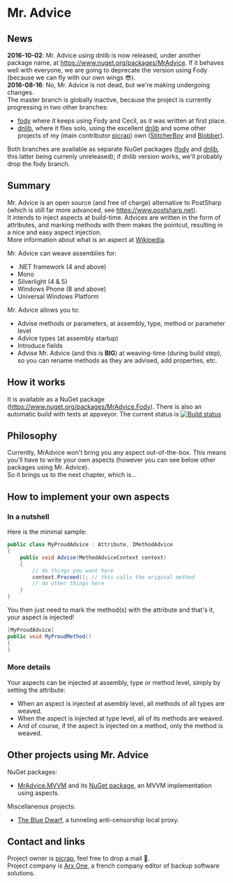 # Mr. Advice

## News

**2016-10-02**: Mr. Advice using dnlib is now released, under another package name, at https://www.nuget.org/packages/MrAdvice. If it behaves well with everyone, we are going to deprecate the version using Fody (because we can fly with our own wings :sunglasses:).  
**2016-08-16**: No, Mr. Advice is not dead, but we're making undergoing changes.  
The master branch is globally inactive, because the project is currently progressing in two other branches:
 * [fody](https://github.com/ArxOne/MrAdvice/tree/fody) where it keeps using Fody and Cecil, as it was written at first place.
 * [dnlib](https://github.com/ArxOne/MrAdvice/tree/dnlib), where it flies solo, using the excellent [dnlib](https://github.com/0xd4d/dnlib) and some other projects of my (main contributor [picrap](https://github.com/picrap)) own ([StitcherBoy](https://github.com/picrap/StitcherBoy) and [Blobber](https://github.com/picrap/Blobber)).

Both branches are available as separate NuGet packages ([fody](https://www.nuget.org/packages/MrAdvice.Fody/) and [dnlib](https://www.nuget.org/packages/MrAdvice/), this latter being currenly unreleased); if dnlib version works, we'll probably drop the fody branch.

## Summary

Mr. Advice is an open source (and free of charge) alternative to PostSharp (which is still far more advanced, see https://www.postsharp.net).  
It intends to inject aspects at build-time. Advices are written in the form of attributes, and marking methods with them makes the pointcut, resulting in a nice and easy aspect injection.  
More information about what is an aspect at [Wikipedia](http://en.wikipedia.org/wiki/Aspect-oriented_programming).  

Mr. Advice can weave assemblies for:

* .NET framework (4 and above)
* Mono
* Silverlight (4 & 5)
* Windows Phone (8 and above)
* Universal Windows Platform 

Mr. Advice allows you to:
* Advise methods or parameters, at assembly, type, method or parameter level
* Advice types (at assembly startup)
* Introduce fields
* Advise Mr. Advice (and this is **BIG**) at weaving-time (during build step), so you can rename methods as they are advised, add properties, etc.

## How it works

It is available as a NuGet package (https://www.nuget.org/packages/MrAdvice.Fody). There is also an automatic build with tests at appveyor. The current status is [![Build status](https://ci.appveyor.com/api/projects/status/96i8xbxf954x79vw?svg=true)](https://ci.appveyor.com/project/picrap/mradvice)


## Philosophy

Currently, MrAdvice won't bring you any aspect out-of-the-box.
This means you'll have to write your own aspects (however you can see below other packages using Mr. Advice).  
So it brings us to the next chapter, which is...

## How to implement your own aspects

### In a nutshell

Here is the minimal sample:
```csharp
public class MyProudAdvice : Attribute, IMethodAdvice
{
    public void Advise(MethodAdviceContext context)
    {
        // do things you want here
        context.Proceed(); // this calls the original method
        // do other things here
    }
}
```
You then just need to mark the method(s) with the attribute and that's it, your aspect is injected!

```csharp
[MyProudAdvice]
public void MyProudMethod()
{
}
```

### More details

Your aspects can be injected at assembly, type or method level, simply by setting the attribute:

* When an aspect is injected at asembly level, all methods of all types are weaved.
* When the aspect is injected at type level, all of its methods are weaved.
* And of course, if the aspect is injected on a method, only the method is weaved.

## Other projects using Mr. Advice

NuGet packages:
 * [MrAdvice.MVVM](https://github.com/ArxOne/MrAdvice.MVVM) and its [NuGet package](https://www.nuget.org/packages/MrAdvice.MVVM/), an MVVM implementation using aspects.

Miscellaneous projects:

 * [The Blue Dwarf](https://github.com/picrap/BlueDwarf), a tunneling anti-censorship local proxy.

## Contact and links

Project owner is [picrap](https://github.com/picrap), feel free to drop a mail :email:.  
Project company is [Arx One](http://arx.one), a french company editor of backup software solutions.  
